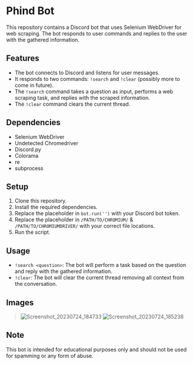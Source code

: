 # Phind Bot

This repository contains a Discord bot that uses Selenium WebDriver for web scraping. The bot responds to user commands and replies to the user with the gathered information.

## Features

- The bot connects to Discord and listens for user messages.
- It responds to two commands: `!search` and `!clear` (possibly more to come in future).
- The `!search` command takes a question as input, performs a web scraping task, and replies with the scraped information.
- The `!clear` command clears the current thread.

## Dependencies

- Selenium WebDriver
- Undetected Chromedriver
- Discord.py
- Colorama
- re
- subprocess

## Setup

1. Clone this repository.
2. Install the required dependencies.
3. Replace the placeholder in `bot.run('')` with your Discord bot token.
4. Replace the placeholder in `/PATH/TO/CHROMIUM/` & `/PATH/TO/CHROMIUMDRIVER/` with your correct file locations.
5. Run the script.

## Usage

- `!search <question>`: The bot will perform a task based on the question and reply with the gathered information.
- `!clear`: The bot will clear the current thread removing all context from the conversation.

## Images


> ![Screenshot_20230724_184733](https://github.com/Magg27/phind.com-Scraper/assets/84076753/16050b8a-e8b0-4e6c-851f-d0a4a164ff87)
> ![Screenshot_20230724_185238](https://github.com/Magg27/phind.com-Scraper/assets/84076753/2e61ceb6-905c-43e2-bd72-fd7284adac83)



## Note

This bot is intended for educational purposes only and should not be used for spamming or any form of abuse.


